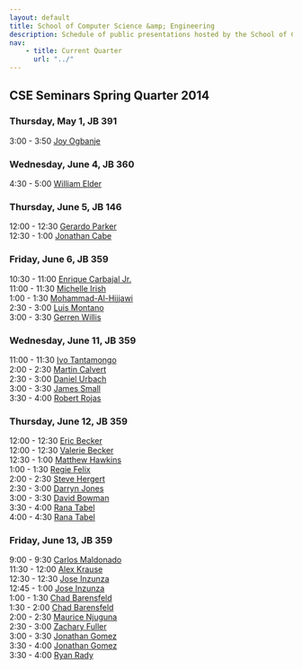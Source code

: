 ```yaml
---
layout: default
title: School of Computer Science &amp; Engineering
description: Schedule of public presentations hosted by the School of CSE.
nav:
    - title: Current Quarter
      url: "../"
---
```


## CSE Seminars __Spring Quarter 2014__

### Thursday, May 1, JB 391

  3:00 -  3:50  [Joy Ogbanje](Ogbanje.pdf) <br>

### Wednesday, June 4, JB 360

  4:30 -  5:00 [William Elder](william-elder.pdf) <br>

### Thursday, June 5, JB 146

 12:00 - 12:30 [Gerardo Parker](parker.pdf) <br>
 12:30 -  1:00 [Jonathan Cabe](jonathan-cabe.pdf) <br>

### Friday, June 6, JB 359

 10:30 - 11:00 [Enrique Carbajal Jr.](Enrique-Carbajal.pdf) <br>
 11:00 - 11:30 [Michelle Irish](michelle-irish.pdf) <br>
  1:00 -  1:30 [Mohammad-Al-Hijjawi](Mohammad-Al-Hijjawi.pdf) <br>
  2:30 -  3:00 [Luis Montano](luis-montano.pdf) <br>
  3:00 -  3:30 [Gerren Willis](gerren-willis.pdf) <br>

### Wednesday, June 11, JB 359

 11:00 - 11:30 [Ivo Tantamongo](ivo-tantamango.pdf) <br>
  2:00 -  2:30 [Martin Calvert](martin-calvert.pdf) <br>
  2:30 -  3:00 [Daniel Urbach](daniel_urbach.pdf)   <br>
  3:00 -  3:30 [James Small](JamesSmall.pdf)        <br>
  3:30 -  4:00 [Robert Rojas](robert-rojas.pdf)     <br>

### Thursday, June 12, JB 359

 12:00 - 12:30 [Eric Becker](eric-becker.pdf) <br>
 12:00 - 12:30 [Valerie Becker](valerie-becker.pdf) <br>
 12:30 - 1:00 [Matthew Hawkins](matt-hawkins.pdf) <br>
  1:00 - 1:30 [Regie Felix](regie-felix.pdf) <br>
  2:00 - 2:30 [Steve Hergert](steve-hergert.pdf) <br>
  2:30 - 3:00 [Darryn Jones](darryn-jones.pdf) <br>
  3:00 - 3:30 [David Bowman](david-bowman.pdf) <br>
  3:30 - 4:00 [Rana Tabel](rana-tabel-1.pdf) <br>
  4:00 - 4:30 [Rana Tabel](rana-tabel-2.pdf) <br>

### Friday, June 13, JB 359

  9:00 -  9:30 [Carlos Maldonado](Carlos-Maldonado.pdf) <br>
 11:30 - 12:00 [Alex Krause](alex-krause.pdf) <br>
 12:30 - 12:30 [Jose Inzunza](jose-inzunza-1.pdf) <br>
 12:45 -  1:00 [Jose Inzunza](jose-inzunza-2014-06-13.pdf) <br>
  1:00 -  1:30 [Chad Barensfeld](Barensfeld-1.pdf) <br>
  1:30 -  2:00 [Chad Barensfeld](Barensfeld-2.pdf) <br>
  2:00 -  2:30 [Maurice Njuguna](Njuguna.pdf)      <br>
  2:30 -  3:00 [Zachary Fuller](zachary-fuller-2014-06-13.pdf)    <br>
  3:00 -  3:30 [Jonathan Gomez](Jonathan_Gomez_CSE595_Flyer.pdf)  <br>
  3:30 -  4:00 [Jonathan Gomez](Jonathan_Gomez_CSE482_Flyer.pdf)  <br>
  3:30 -  4:00 [Ryan Rady](ryan-rady.pdf) <br>


